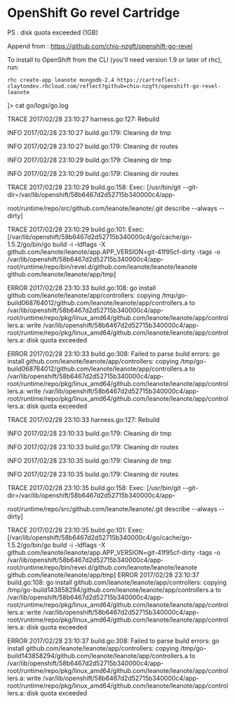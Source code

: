 OpenShift Go revel Cartridge
=============================

PS : disk quota exceeded (1GB) 

Append from : https://github.com/chio-nzgft/openshift-go-revel

To install to OpenShift from the CLI (you'll need version 1.9 or later of rhc), run:

    rhc create-app leanote mongodb-2.4 https://cartreflect-claytondev.rhcloud.com/reflect?github=chio-nzgft/openshift-go-revel-leanote

]\> cat go/logs/go.log

TRACE 2017/02/28 23:10:27 harness.go:127: Rebuild

INFO  2017/02/28 23:10:27 build.go:179: Cleaning dir tmp

INFO  2017/02/28 23:10:27 build.go:179: Cleaning dir routes

INFO  2017/02/28 23:10:29 build.go:179: Cleaning dir tmp

INFO  2017/02/28 23:10:29 build.go:179: Cleaning dir routes

TRACE 2017/02/28 23:10:29 build.go:158: Exec: [/usr/bin/git --git-dir=/var/lib/openshift/58b6467d2d52715b340000c4/app-

root/runtime/repo/src/github.com/leanote/leanote/.git describe --always --dirty]

TRACE 2017/02/28 23:10:29 build.go:101: Exec: [/var/lib/openshift/58b6467d2d52715b340000c4/go/cache/go-1.5.2/go/bin/go build -i -ldflags 
-X github.com/leanote/leanote/app.APP_VERSION=git-41f95cf-dirty -tags  -o /var/lib/openshift/58b6467d2d52715b340000c4/app-
root/runtime/repo/bin/revel.d/github.com/leanote/leanote/leanote github.com/leanote/leanote/app/tmp]

ERROR 2017/02/28 23:10:33 build.go:108: go install github.com/leanote/leanote/app/controllers: copying /tmp/go-
build068764012/github.com/leanote/leanote/app/controllers.a to /var/lib/openshift/58b6467d2d52715b340000c4/app-root/runtime/repo/pkg/linux_amd64/github.com/leanote/leanote/app/controllers.a: write /var/lib/openshift/58b6467d2d52715b340000c4/app-root/runtime/repo/pkg/linux_amd64/github.com/leanote/leanote/app/controllers.a: disk quota exceeded

ERROR 2017/02/28 23:10:33 build.go:308: Failed to parse build errors:
 go install github.com/leanote/leanote/app/controllers: copying /tmp/go-build068764012/github.com/leanote/leanote/app/controllers.a to /var/lib/openshift/58b6467d2d52715b340000c4/app-root/runtime/repo/pkg/linux_amd64/github.com/leanote/leanote/app/controllers.a: write /var/lib/openshift/58b6467d2d52715b340000c4/app-root/runtime/repo/pkg/linux_amd64/github.com/leanote/leanote/app/controllers.a: disk quota exceeded

TRACE 2017/02/28 23:10:33 harness.go:127: Rebuild

INFO  2017/02/28 23:10:33 build.go:179: Cleaning dir tmp

INFO  2017/02/28 23:10:33 build.go:179: Cleaning dir routes

INFO  2017/02/28 23:10:35 build.go:179: Cleaning dir tmp

INFO  2017/02/28 23:10:35 build.go:179: Cleaning dir routes

TRACE 2017/02/28 23:10:35 build.go:158: Exec: [/usr/bin/git --git-dir=/var/lib/openshift/58b6467d2d52715b340000c4/app-

root/runtime/repo/src/github.com/leanote/leanote/.git describe --always --dirty]

TRACE 2017/02/28 23:10:35 build.go:101: Exec: [/var/lib/openshift/58b6467d2d52715b340000c4/go/cache/go-1.5.2/go/bin/go build -i -ldflags 
-X github.com/leanote/leanote/app.APP_VERSION=git-41f95cf-dirty -tags  -o /var/lib/openshift/58b6467d2d52715b340000c4/app-root/runtime/repo/bin/revel.d/github.com/leanote/leanote/leanote github.com/leanote/leanote/app/tmp]
ERROR 2017/02/28 23:10:37 build.go:108: go install github.com/leanote/leanote/app/controllers: copying /tmp/go-build143858294/github.com/leanote/leanote/app/controllers.a to /var/lib/openshift/58b6467d2d52715b340000c4/app-root/runtime/repo/pkg/linux_amd64/github.com/leanote/leanote/app/controllers.a: write /var/lib/openshift/58b6467d2d52715b340000c4/app-root/runtime/repo/pkg/linux_amd64/github.com/leanote/leanote/app/controllers.a: disk quota exceeded

ERROR 2017/02/28 23:10:37 build.go:308: Failed to parse build errors:
 go install github.com/leanote/leanote/app/controllers: copying /tmp/go-build143858294/github.com/leanote/leanote/app/controllers.a to /var/lib/openshift/58b6467d2d52715b340000c4/app-root/runtime/repo/pkg/linux_amd64/github.com/leanote/leanote/app/controllers.a: write /var/lib/openshift/58b6467d2d52715b340000c4/app-root/runtime/repo/pkg/linux_amd64/github.com/leanote/leanote/app/controllers.a: disk quota exceeded


